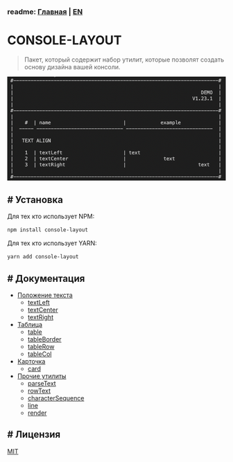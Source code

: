 ### readme: [Главная](./../README.md) | [EN](./README-EN.md)

# CONSOLE-LAYOUT

> Пакет, который содержит набор утилит, которые позволят создать основу дизайна вашей консоли.

![demo.png](./assets/DEMO.png)

## # Установка

Для тех кто использует NPM:

```sh
npm install console-layout
```

Для тех кто использует YARN:

```sh
yarn add console-layout
```

## # Документация

- [Положение текста](./api/TEXT-ALIGN-RU.md)
  - [textLeft](./api/TEXT-ALIGN-RU.md#text-left)
  - [textCenter](./api/TEXT-ALIGN-RU.md#text-center)
  - [textRight](./api/TEXT-ALIGN-RU.md#text-right)
- [Таблица](./api/TABLE-RU.md)
  - [table](./api/TABLE-RU.md#table)
  - [tableBorder](./api/TABLE-RU.md#table-border)
  - [tableRow](./api/TABLE-RU.md#table-row)
  - [tableCol](./api/TABLE-RU.md#table-col)
- [Карточка](./api/CARD-RU.md)
  - [card](./api/CARD-RU.md#card)
- [Прочие утилиты](./api/OTHER-RU.md)
  - [parseText](./api/OTHER-RU.md#parse-text)
  - [rowText](./api/OTHER-RU.md#row-text)
  - [characterSequence](./api/OTHER-RU.md#character-sequence)
  - [line](./api/OTHER-RU.md#line)
  - [render](./api/OTHER-RU.md#render)

## # Лицензия

[MIT](./../LICENSE)

